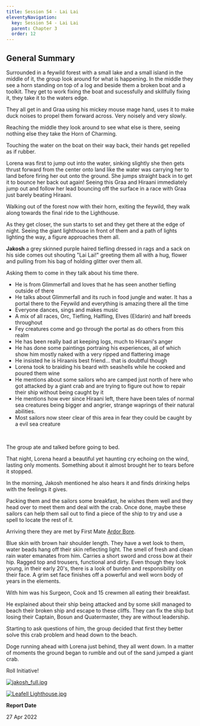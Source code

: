 ```yaml
---
title: Session 54 - Lai Lai
eleventyNavigation:
  key: Session 54 - Lai Lai
  parent: Chapter 3
  order: 12
---
```


## General Summary

Surrounded in a feywild forest with a small lake and a small island in the middle of it, the group look around for what is happening. In the middle they see a horn standing on top of a log and beside them a broken boat and a toolkit. They get to work fixing the boat and sucessfully and skillfully fixing it, they take it to the waters edge.  

 They all get in and Graa using his mickey mouse mage hand, uses it to make duck noises to propel them forward across. Very noisely and very slowly.  

 Reaching the middle they look around to see what else is there, seeing nothing else they take the Horn of Charming.  

 Touching the water on the boat on their way back, their hands get repelled as if rubber.  

 Lorena was first to jump out into the water, sinking slightly she then gets thrust forward from the center onto land like the water was carrying her to land before firing her out onto the ground. She jumps straight back in to get it to bounce her back out again! Seeing this Graa and Hiraani immediately jump out and follow her lead bouncing off the surface in a race with Graa just barely beating Hiraani.  

 Walking out of the forest now with their horn, exiting the feywild, they walk along towards the final ride to the Lighthouse.  

 As they get closer, the sun starts to set and they get there at the edge of night. Seeing the giant lighthouse in front of them and a path of lights lighting the way, a figure approaches them all.  

 **Jakosh** a grey skinned purple haired tiefling dressed in rags and a sack on his side comes out shouting "Lai Lai!" greeting them all with a hug, flower and pulling from his bag of holding glitter over them all.  

 Asking them to come in they talk about his time there.  

*   He is from Glimmerfall and loves that he has seen another tiefling outside of there
*   He talks about Glimmerfall and its ruch in food jungle and water. It has a portal there to the Feywild and everything is amazing there all the time
*   Everyone dances, sings and makes music
*   A mix of all races, Orc, Tiefling, Halfling, Elves (Eldarin) and half breeds throughout
*   Fey creatures come and go through the portal as do others from this realm
*   He has been really bad at keeping logs, much to Hiraani's anger
*   He has done some paintings portraing his experiences, all of which show him mostly naked with a very ripped and flattering image
*   He insisted he is Hiraanis best friend... that is doubtful though
*   Lorena took to braiding his beard with seashells while he cooked and poured them wine
*   He mentions about some sailors who are camped just north of here who got attacked by a giant crab and are trying to figure out how to repair their ship without being caught by it
*   He mentions how ever since Hiraani left, there have been tales of normal sea creatures being bigger and angrier, strange waprings of their natural abilities.
*   Most sailors now steer clear of this area in fear they could be caught by a evil sea creature

 

 The group ate and talked before going to bed.  

 That night, Lorena heard a beautiful yet haunting cry echoing on the wind, lasting only moments. Something about it almost brought her to tears before it stopped.  

 In the morning, Jakosh mentioned he also hears it and finds drinking helps with the feelings it gives.  

 Packing them and the sailors some breakfast, he wishes them well and they head over to meet them and deal with the crab. Once done, maybe these sailors can help them sail out to find a piece of the ship to try and use a spell to locate the rest of it.  

 Arriving there they are met by First Mate [Ardor Bore](/w/vlendir-drusslegend/a/ardor-bore-person).  

 Blue skin with brown hair shoulder length. They have a wet look to them, water beads hang off their skin reflecting light. The smell of fresh and clean rain water emanates from him. Carries a short sword and cross bow at their hip. Ragged top and trousers, functional and dirty. Even though they look young, in their early 20's, there is a look of burden and responsibility on their face. A grim set face finishes off a powerful and well worn body of years in the elements.  

 With him was his Surgeon, Cook and 15 crewmen all eating their breakfast.  

 He explained about their ship being attacked and by some skill managed to beach their broken ship and escape to these cliffs. They can fix the ship but losing their Captain, Bosun and Quatermaster, they are without leadership.  

 Starting to ask questions of him, the group decided that first they better solve this crab problem and head down to the beach.  

 Doge running ahead with Lorena just behind, they all went down. In a matter of moments the ground began to rumble and out of the sand jumped a giant crab.  

 Roll Initiative!

[![](/uploads/images/18c3dbd35173b1029bc76520b4eabfd5.jpg "jakosh_full.jpg")](/i/3255108 "jakosh_full.jpg")

[![](/uploads/images/3b49c3c28e92752beb677bb1db22bceb.jpg "Leafell Lighthouse.jpg")](/i/3338080 "Leafell Lighthouse.jpg")

**Report Date**

27 Apr 2022